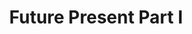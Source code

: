 ---
mission_id: future1
editorsChoice: yes
title: "Future Present Part I"
authors: 
    - "Rick Horack"
date:
filename: "future1.zip"
description: "You are being sent to the fourth moon of Yavin to investigate the Imperial prescence there. Rebel informants believe the Imperials are mining a new metal impervious to blaster fire. Your job is to enter the mines via one of the old Massassi temples, and find out what the Imperials think is so important."
heroImage: "./future1.png"
levelReplaced:	SECBASE
difficulty: no
bm:	yes
fme: yes
wax: yes
three_do: no
voc: yes
gmd: yes
vue: no
lfd: no
base: "New level from scratch" 
editors: "DFUSE 1.00"

---
